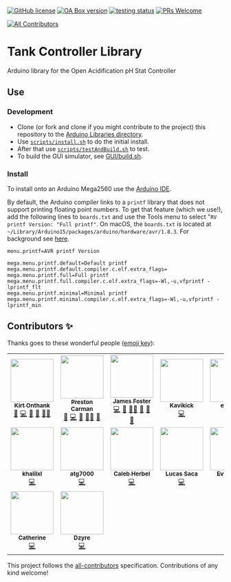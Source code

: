 [![GitHub license](https://img.shields.io/badge/license-MIT-informational.svg)](https://github.com/Open-Acidification/TankControllerLib/blob/master/LICENSE)
[![OA Box version](https://img.shields.io/badge/TankControllerLib-v0.0.0-informational.svg)](https://github.com/Open-Acidification/TankControllerLib/releases)
[![testing status](https://github.com/Open-Acidification/TankControllerLib/workflows/Arduino%20CI/badge.svg)](https://github.com/Open-Acidification/TankControllerLib/actions)
[![PRs Welcome](https://img.shields.io/badge/PRs-welcome-brightgreen.svg)](https://github.com/Open-Acidification/TankControllerLib/blob/master/CONTRIBUTING.md)
<!-- ALL-CONTRIBUTORS-BADGE:START - Do not remove or modify this section -->
[![All Contributors](https://img.shields.io/badge/all_contributors-14-orange.svg?style=flat-square)](#contributors-)
<!-- ALL-CONTRIBUTORS-BADGE:END -->

# Tank Controller Library

Arduino library for the Open Acidification pH Stat Controller

## Use

### Development

*   Clone (or fork and clone if you might contribute to the project) this repository to the [Arduino Libraries directory](https://www.arduino.cc/en/Hacking/Libraries).
*   Use [`scripts/install.sh`](scripts/install.sh) to do the initial install.
*   After that use [`scripts/testAndBuild.sh`](scripts/testAndBuild.sh) to test.
*   To build the GUI simulator, see [GUI/build.sh](GUI/build.sh).

### Install

To install onto an Arduino Mega2560 use the [Arduino IDE](https://www.arduino.cc/en/software).

By default, the Arduino compiler links to a `printf` library that does not support printing floating point numbers. To get that feature (which we use!), add the following lines to `boards.txt` and use the Tools menu to select "`RV printf Version: "Full printf"`. On macOS, the `boards.txt` is located at `~/Library/Arduino15/packages/arduino/hardware/avr/1.8.3`. For background see [here](https://forum.arduino.cc/t/no-sprintf-float-formatting-come-back-five-year/331790/6).

```text
menu.printf=AVR printf Version

mega.menu.printf.default=Default printf
mega.menu.printf.default.compiler.c.elf.extra_flags=
mega.menu.printf.full=Full printf
mega.menu.printf.full.compiler.c.elf.extra_flags=-Wl,-u,vfprintf -lprintf_flt
mega.menu.printf.minimal=Minimal printf
mega.menu.printf.minimal.compiler.c.elf.extra_flags=-Wl,-u,vfprintf -lprintf_min
```

## Contributors ✨

Thanks goes to these wonderful people ([emoji key](https://allcontributors.org/docs/en/emoji-key)):

<!-- ALL-CONTRIBUTORS-LIST:START - Do not remove or modify this section -->
<!-- prettier-ignore-start -->
<!-- markdownlint-disable -->
<table>
  <tr>
    <td align="center"><a href="https://gab.wallawalla.edu/~kirt.onthank/index.html"><img src="https://avatars.githubusercontent.com/u/48142545?v=4?s=100" width="100px;" alt=""/><br /><sub><b>Kirt Onthank</b></sub></a><br /><a href="#business-KirtOnthank" title="Business development">💼</a> <a href="https://github.com/Open-Acidification/TankController/commits?author=KirtOnthank" title="Code">💻</a> <a href="#design-KirtOnthank" title="Design">🎨</a> <a href="#ideas-KirtOnthank" title="Ideas, Planning, & Feedback">🤔</a> <a href="#mentoring-KirtOnthank" title="Mentoring">🧑‍🏫</a></td>
    <td align="center"><a href="https://github.com/prestoncarman"><img src="https://avatars.githubusercontent.com/u/3517157?v=4?s=100" width="100px;" alt=""/><br /><sub><b>Preston Carman</b></sub></a><br /><a href="https://github.com/Open-Acidification/TankController/issues?q=author%3Aprestoncarman" title="Bug reports">🐛</a> <a href="https://github.com/Open-Acidification/TankController/commits?author=prestoncarman" title="Code">💻</a> <a href="#ideas-prestoncarman" title="Ideas, Planning, & Feedback">🤔</a> <a href="#mentoring-prestoncarman" title="Mentoring">🧑‍🏫</a> <a href="https://github.com/Open-Acidification/TankController/pulls?q=is%3Apr+reviewed-by%3Aprestoncarman" title="Reviewed Pull Requests">👀</a></td>
    <td align="center"><a href="http://programminggems.wordpress.com/"><img src="https://avatars.githubusercontent.com/u/1577872?v=4?s=100" width="100px;" alt=""/><br /><sub><b>James Foster</b></sub></a><br /><a href="https://github.com/Open-Acidification/TankController/commits?author=jgfoster" title="Code">💻</a> <a href="#ideas-jgfoster" title="Ideas, Planning, & Feedback">🤔</a> <a href="#mentoring-jgfoster" title="Mentoring">🧑‍🏫</a> <a href="#projectManagement-jgfoster" title="Project Management">📆</a> <a href="https://github.com/Open-Acidification/TankController/pulls?q=is%3Apr+reviewed-by%3Ajgfoster" title="Reviewed Pull Requests">👀</a> <a href="https://github.com/Open-Acidification/TankController/issues?q=author%3Ajgfoster" title="Bug reports">🐛</a></td>
    <td align="center"><a href="https://github.com/Kavikick"><img src="https://avatars.githubusercontent.com/u/50475639?v=4?s=100" width="100px;" alt=""/><br /><sub><b>Kavikick</b></sub></a><br /><a href="https://github.com/Open-Acidification/TankController/commits?author=Kavikick" title="Code">💻</a></td>
    <td align="center"><a href="https://github.com/eucalvo"><img src="https://avatars.githubusercontent.com/u/71796520?v=4?s=100" width="100px;" alt=""/><br /><sub><b>eucalvo</b></sub></a><br /><a href="https://github.com/Open-Acidification/TankController/commits?author=eucalvo" title="Code">💻</a></td>
    <td align="center"><a href="https://github.com/Lizj96"><img src="https://avatars.githubusercontent.com/u/71606160?v=4?s=100" width="100px;" alt=""/><br /><sub><b>Lizj96</b></sub></a><br /><a href="https://github.com/Open-Acidification/TankController/commits?author=Lizj96" title="Code">💻</a></td>
  </tr>
  <tr>
    <td align="center"><a href="https://github.com/khalilxl"><img src="https://avatars.githubusercontent.com/u/26103228?v=4?s=100" width="100px;" alt=""/><br /><sub><b>khalilxl</b></sub></a><br /><a href="https://github.com/Open-Acidification/TankController/commits?author=khalilxl" title="Code">💻</a></td>
    <td align="center"><a href="https://github.com/atg7000"><img src="https://avatars.githubusercontent.com/u/38963069?v=4?s=100" width="100px;" alt=""/><br /><sub><b>atg7000</b></sub></a><br /><a href="https://github.com/Open-Acidification/TankController/commits?author=atg7000" title="Code">💻</a></td>
    <td align="center"><a href="https://github.com/cherbel"><img src="https://avatars.githubusercontent.com/u/36583106?v=4?s=100" width="100px;" alt=""/><br /><sub><b>Caleb Herbel</b></sub></a><br /><a href="https://github.com/Open-Acidification/TankController/commits?author=cherbel" title="Code">💻</a></td>
    <td align="center"><a href="https://github.com/lsaca05"><img src="https://avatars.githubusercontent.com/u/46550669?v=4?s=100" width="100px;" alt=""/><br /><sub><b>Lucas Saca</b></sub></a><br /><a href="https://github.com/Open-Acidification/TankController/commits?author=lsaca05" title="Code">💻</a></td>
    <td align="center"><a href="https://github.com/EvanKropf"><img src="https://avatars.githubusercontent.com/u/59894430?v=4?s=100" width="100px;" alt=""/><br /><sub><b>EvanKropf</b></sub></a><br /><a href="https://github.com/Open-Acidification/TankController/commits?author=EvanKropf" title="Code">💻</a></td>
    <td align="center"><a href="https://github.com/genevea"><img src="https://avatars.githubusercontent.com/u/83893683?v=4?s=100" width="100px;" alt=""/><br /><sub><b>genevea</b></sub></a><br /><a href="https://github.com/Open-Acidification/TankController/commits?author=genevea" title="Code">💻</a></td>
  </tr>
  <tr>
    <td align="center"><a href="https://github.com/thomca"><img src="https://avatars.githubusercontent.com/u/56854904?v=4?s=100" width="100px;" alt=""/><br /><sub><b>Catherine</b></sub></a><br /><a href="https://github.com/Open-Acidification/TankController/commits?author=thomca" title="Code">💻</a></td>
    <td align="center"><a href="https://github.com/IDzyre"><img src="https://avatars.githubusercontent.com/u/46759635?v=4?s=100" width="100px;" alt=""/><br /><sub><b>Dzyre</b></sub></a><br /><a href="https://github.com/Open-Acidification/TankController/commits?author=IDzyre" title="Code">💻</a></td>
  </tr>
</table>

<!-- markdownlint-restore -->
<!-- prettier-ignore-end -->

<!-- ALL-CONTRIBUTORS-LIST:END -->

This project follows the [all-contributors](https://github.com/all-contributors/all-contributors) specification. Contributions of any kind welcome!
